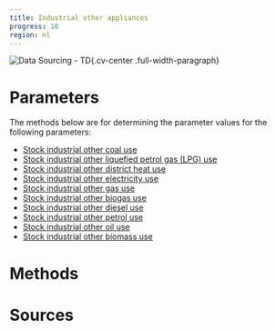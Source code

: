```yaml
---
title: Industrial other appliances 
progress: 10
region: nl
---
```


![Data Sourcing - TD](/images/data-sourcing-td.jpg){.cv-center .full-width-paragraph}


# Parameters
The methods below are for determining the parameter values for the following parameters:

- [Stock industrial other coal use](/5-resources/1-data/definitions/parameters/stock_industrial_unregulated_coal_use.md)
- [Stock industrial other liquefied petrol gas (LPG) use](/5-resources/1-data/definitions/parameters/stock_industrial_unregulated_lpg_use.md)
- [Stock industrial other district heat use](/5-resources/1-data/definitions/parameters/stock_industrial_unregulated_district_heat_use.md)
- [Stock industrial other electricity use](/5-resources/1-data/definitions/parameters/stock_industrial_unregulated_electricity_use.md)
- [Stock industrial other gas use](/5-resources/1-data/definitions/parameters/stock_industrial_unregulated_gas_use.md)
- [Stock industrial other biogas use](/5-resources/1-data/definitions/parameters/stock_industrial_unregulated_biogas_use.md)
- [Stock industrial other diesel use](/5-resources/1-data/definitions/parameters/stock_industrial_unregulated_diesel_use.md)
- [Stock industrial other petrol use](/5-resources/1-data/definitions/parameters/stock_industrial_unregulated_petrol_use.md)
- [Stock industrial other oil use](/5-resources/1-data/definitions/parameters/stock_industrial_unregulated_oil_use.md)
- [Stock industrial other biomass use](/5-resources/1-data/definitions/parameters/stock_industrial_unregulated_biomass_use.md)



# Methods




# Sources




